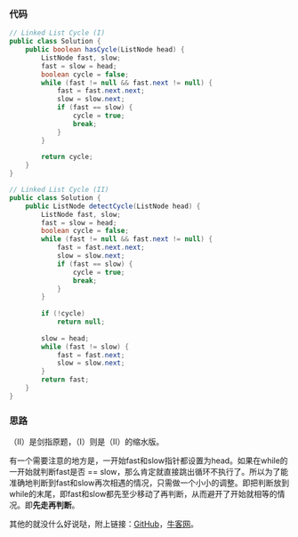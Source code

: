### 代码

``` java
// Linked List Cycle (I)
public class Solution {
    public boolean hasCycle(ListNode head) {
        ListNode fast, slow;
        fast = slow = head;
        boolean cycle = false;
        while (fast != null && fast.next != null) {
            fast = fast.next.next;
            slow = slow.next;
            if (fast == slow) {
                cycle = true;
                break;
            }
        }
        
        return cycle;
    }
}

// Linked List Cycle (II)
public class Solution {
    public ListNode detectCycle(ListNode head) {
        ListNode fast, slow;
        fast = slow = head;
        boolean cycle = false;
        while (fast != null && fast.next != null) {
            fast = fast.next.next;
            slow = slow.next;
            if (fast == slow) {
                cycle = true;
                break;
            }
        }
        
        if (!cycle)
            return null;
        
        slow = head;
        while (fast != slow) {
            fast = fast.next;
            slow = slow.next;
        }
        return fast;
    }
}
```



### 思路

（II）是剑指原题，（I）则是（II）的缩水版。

有一个需要注意的地方是，一开始fast和slow指针都设置为head。如果在while的一开始就判断fast是否 == slow，那么肯定就直接跳出循环不执行了。所以为了能准确地判断到fast和slow再次相遇的情况，只需做一个小小的调整。即把判断放到while的末尾，即fast和slow都先至少移动了再判断，从而避开了开始就相等的情况。即**先走再判断**。

其他的就没什么好说哒，附上链接：[GitHub](https://github.com/sysuhxy2018/-offer/blob/master/%E9%93%BE%E8%A1%A8%E4%B8%AD%E7%8E%AF%E7%9A%84%E5%85%A5%E5%8F%A3%E7%BB%93%E7%82%B9.md)，[牛客网](https://www.nowcoder.com/practice/253d2c59ec3e4bc68da16833f79a38e4?tpId=13&tqId=11208&tPage=1&rp=1&ru=/ta/coding-interviews&qru=/ta/coding-interviews/question-ranking)。
